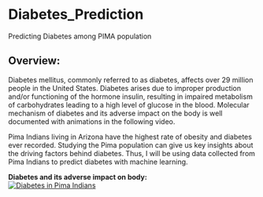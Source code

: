 # Diabetes_Prediction
Predicting Diabetes among PIMA population

## Overview:
Diabetes mellitus, commonly referred to as diabetes, affects over 29 million people in the United States. Diabetes arises due to improper production and/or functioning of the hormone insulin, resulting in impaired metabolism of carbohydrates leading to a high level of glucose in the blood. Molecular mechanism of diabetes and its adverse impact on the body is well documented with animations in the following video. 

Pima Indians living in Arizona have the highest rate of obesity and diabetes ever recorded. Studying the Pima population can give us key insights about the driving factors behind diabetes. Thus, I will be using data collected from Pima Indians to predict diabetes with machine learning. 

**Diabetes and its adverse impact on body:**<br/>
[![Diabetes in Pima Indians](http://img.youtube.com/vi/X9ivR4y03DE/0.jpg)](http://www.youtube.com/watch?v=X9ivR4y03DE) 
